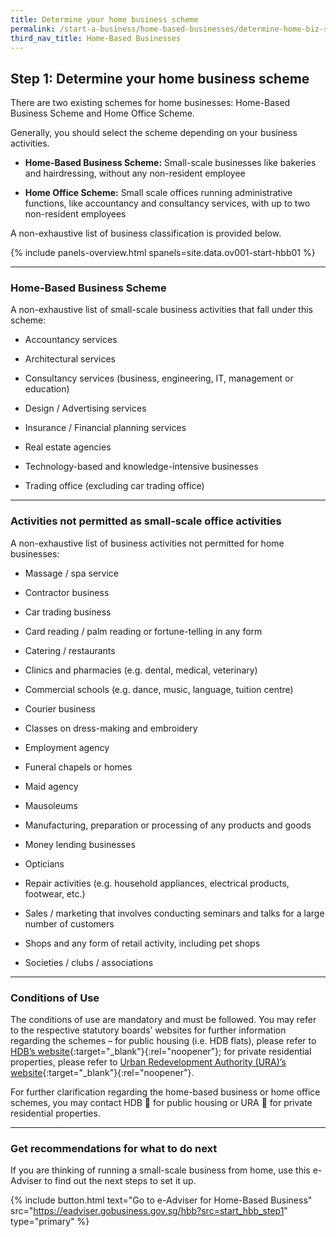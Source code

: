```yaml
---
title: Determine your home business scheme
permalink: /start-a-business/home-based-businesses/determine-home-biz-scheme/
third_nav_title: Home-Based Businesses
---
```


## Step 1: Determine your home business scheme

There are two existing schemes for home businesses: Home-Based Business Scheme and Home Office Scheme.

Generally, you should select the scheme depending on your business activities. 

- <b>Home-Based Business Scheme:</b> Small-scale businesses like bakeries and hairdressing, without any non-resident employee

- <b>Home Office Scheme:</b> Small scale offices running administrative functions, like accountancy and consultancy services, with up to two non-resident employees 

A non-exhaustive list of business classification is provided below.

{% include panels-overview.html spanels=site.data.ov001-start-hbb01 %}

<hr>

<a name="home_based_biz_scheme"></a>
### Home-Based Business Scheme

A non-exhaustive list of small-scale business activities that fall under this scheme:

- Accountancy services

- Architectural services

- Consultancy services (business, engineering, IT, management or education)

- Design / Advertising services

- Insurance / Financial planning services

- Real estate agencies

- Technology-based and knowledge-intensive businesses

- Trading office (excluding car trading office)

<hr>

<a name="activities_not_permitted"></a>
### Activities not permitted as small-scale office activities

A non-exhaustive list of business activities not permitted for home businesses:

- Massage / spa service 

- Contractor business

- Car trading business

- Card reading / palm reading or fortune-telling in any form

- Catering / restaurants

- Clinics and pharmacies (e.g. dental, medical, veterinary)

- Commercial schools (e.g. dance, music, language, tuition centre)

- Courier business

- Classes on dress-making and embroidery

- Employment agency

- Funeral chapels or homes

- Maid agency

- Mausoleums

- Manufacturing, preparation or processing of any products and goods

- Money lending businesses

- Opticians

- Repair activities (e.g. household appliances, electrical products, footwear, etc.)

- Sales / marketing that involves conducting seminars and talks for a large number of customers

- Shops and any form of retail activity, including pet shops

- Societies / clubs / associations

<hr>

<a name="conditions_of_use"></a>
### Conditions of Use

The conditions of use are mandatory and must be followed. You may refer to the respective statutory boards’ websites for further information regarding the schemes – for public housing (i.e. HDB flats), please refer to [HDB’s website](https://www.hdb.gov.sg/residential/living-in-an-hdb-flat/home-business){:target="_blank"}{:rel="noopener"}; for private residential properties, please refer to [Urban Redevelopment Authority (URA)’s website](https://www.ura.gov.sg/Corporate/Guidelines/Home-Business){:target="_blank"}{:rel="noopener"}.

For further clarification regarding the home-based business or home office schemes, you may contact HDB  for public housing or URA  for private residential properties.

<hr>

<a name="next_step_recommendation"></a>
### Get recommendations for what to do next

If you are thinking of running a small-scale business from home, use this e-Adviser to find out the next steps to set it up.

{% include button.html text="Go to e-Adviser for Home-Based Business" src="https://eadviser.gobusiness.gov.sg/hbb?src=start_hbb_step1" type="primary" %}

